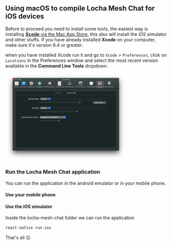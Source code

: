 ## Using macOS to compile Locha Mesh Chat for iOS devices
Before to proceed you need to install some tools, the easiest way is installing [**Xcode** via the Mac App Store](https://itunes.apple.com/us/app/xcode/id497799835?mt=12), this also will install the iOS simulator and other stuffs. If you have already installed **Xcode** on your computer, make sure it's version 9.4 or greater.

when you have installed Xcode run it and go to `Xcode` > `Preferences`, click on `Locations` in the Preferences window and select the most recent version available in the **Command Line Tools** dropdown.

<img src="files/CLT_selection.png" width="75%"/>

### Run the Locha Mesh Chat application

You can run the application in the android emulator or in your mobile phone.

#### Use your mobile phone


#### Use the iOS simulator

Inside the locha-mesh-chat folder we can run the application

```bash
react-native run-ios
```

That's all :wink:
